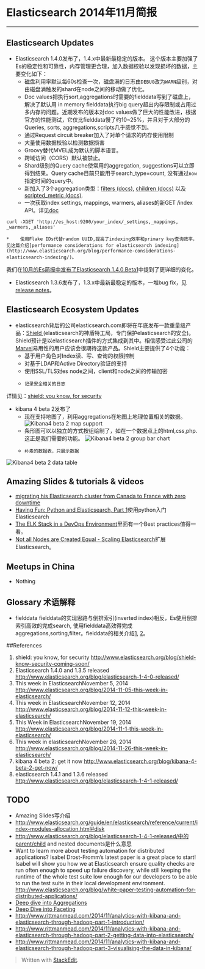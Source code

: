 # Elasticsearch 2014年11月简报

---


## Elasticsearch Updates
*	Elasticsearch 1.4.0发布了，1.4.x中最新最稳定的版本。
这个版本主要加强了Es的稳定性和可靠性，内存管理更合理，加入数据校验以发现损坏的数据，主要变化如下：
	*    磁盘利用率默认每60s检查一次，磁盘满的日志由`DEBUG`改为`WARN`级别，对由磁盘满触发的shard在node之间的移动做了优化。
	*    Doc values把执行sort,aggregations时需要的fielddata写到了磁盘上，解决了默认用 in memory fielddata执行big query超出内存限制或占用过多内存的问题。近期发布的版本对doc values做了巨大的性能改进，根据官方的性能测试，它仅比fielddata慢了约10~25%，并且对于大部分的Queries, sorts, aggregations,scripts几乎感觉不到。
	*    通过Request circuit breaker加入了对单个请求的内存使用限制
	*    大量使用数据校验以检测数据损害
	*    Groovy替代MVEL成为默认的脚本语言。
	*    跨域访问（CORS）默认被禁止。
	*    Shard级别的Query cache使常用的aggregation, suggestions可以立即得到结果。Query cache目前只能用于search_type=count, 没有通过`now`指定时间的query中。
	*    新加入了3个aggregation类型：[filters (docs)](http://www.elasticsearch.org/guide/en/elasticsearch/reference/current/search-aggregations-bucket-filters-aggregation.html), [children (docs)](http://www.elasticsearch.org/guide/en/elasticsearch/reference/current/search-aggregations-bucket-children-aggregation.html) 以及 [scripted_metric (docs)](http://www.elasticsearch.org/guide/en/elasticsearch/reference/current/search-aggregations-metrics-scripted-metric-aggregation.html).
	*    一次获取index settings, mappings, warmers, aliases的新GET /index API。详见[doc](http://www.elasticsearch.org/guide/en/elasticsearch/reference/1.4/indices-get-index.html#indices-get-index)
```
curl -XGET 'http://es_host:9200/your_index/_settings,_mappings, _warmers,_aliases'
```
	*    使用Flake IDs代替random UUID,提高了indexing效率和primary key查询效率，见这篇介绍[performance considerations for elasticsearch indexing](http://www.elasticsearch.org/blog/performance-considerations-elasticsearch-indexing/)。

我们在[10月的Es简报中发布了Elasticsearch 1.4.0.Beta1](https://github.com/garyelephant/blog/blob/master/elasticsearch_brief.2014.10.md)中提到了更详细的变化。

*	Elasticsearch 1.3.6发布了，1.3.x中最新最稳定的版本，一堆bug fix，见[release notes](http://www.elasticsearch.org/downloads/1-3-6)。


## Elasticsearch Ecosystem Updates
*	elasticsearch背后的公司elasticsearch.com即将在年底发布一款重量级产品：[Shield ](http://www.elasticsearch.org/overview/shield/)(elasticsearch的神盾特工局，专门保护elasticsearch的安全)。Shield预计是以elasticsearch插件的方式集成到其中。相信感受过此公司的[Marvel](http://www.elasticsearch.org/overview/marvel/)易用性的用户应该会很期待这款产品。Shield主要提供了4个功能：
	*    基于用户角色对Index读、写、查询的权限控制
	*    对基于LDAP和Active Directory验证的支持
	*    使用SSL/TLS对es node之间，client和node之间的传输加密
	*     记录安全相关的日志
详情见：[shield: you know, for security](http://www.elasticsearch.org/blog/shield-know-security-coming-soon/)

*	kibana 4 beta 2发布了
	*    现在支持地图了，利用aggregations在地图上地理位置相关的数据。
![Kibana4 beta 2 map support](https://github.com/garyelephant/blog/blob/master/images/elasticsearch_brief_2014.11_kibana_map_support.png)
	*    条形图可以以独立的方式按组绘制了，如在一个数据点上的html,css,php.这正是我们需要的功能。
![Kibana4 beta 2 group bar chart](https://github.com/garyelephant/blog/blob/master/images/elasticsearch_brief_2014.11_kibana_group_bar_chart.png)
	*     朴素的数据表，只展示数据
![Kibana4 beta 2 data table](https://github.com/garyelephant/blog/blob/master/images/elasticsearch_brief_2014.11_kibana_data_table.png)


## Amazing Slides & tutorials & videos
*	[migrating his Elasticsearch cluster from Canada to France with zero downtime](https://t37.net/migrate-your-es-cluster-from-one-continent-to-another-without-downtime.html)
*	[Having Fun: Python and Elasticsearch, Part 1](http://bitquabit.com/post/having-fun-python-and-elasticsearch-part-1/)使用python入门Elasticsearch 
*	[The ELK Stack in a DevOps Environment](https://speakerdeck.com/elasticsearch/the-elk-stack-in-a-devops-environment)里面有一个Best practices值得一看。
*	[Not all Nodes are Created Equal - Scaling Elasticsearch](https://speakerdeck.com/bleskes/not-all-nodes-are-created-equal-scaling-elasticsearch)扩展Elasticsearch。


## Meetups in China
*	Nothing


## Glossary 术语解释
*	fielddata fielddata的实现思路与倒排索引(inverted index)相反，Es使用倒排索引高效的完成search, 使用fielddata高效得完成aggregations,sorting,filter。fielddata的相关介绍[1](http://www.elasticsearch.org/guide/en/elasticsearch/guide/current/fielddata.html), [2](http://www.elasticsearch.org/guide/en/elasticsearch/guide/current/fielddata-intro.html)。

##References
1. shield: you know, for security http://www.elasticsearch.org/blog/shield-know-security-coming-soon/ 
2. Elasticsearch 1.4.0 and 1.3.5 released http://www.elasticsearch.org/blog/elasticsearch-1-4-0-released/
3. This week in ElasticsearchNovember 5, 2014 http://www.elasticsearch.org/blog/2014-11-05-this-week-in-elasticsearch/
4. This week in ElasticsearchNovember 12, 2014 http://www.elasticsearch.org/blog/2014-11-12-this-week-in-elasticsearch/
5. This Week in ElasticsearchNovember 19, 2014 http://www.elasticsearch.org/blog/2014-11-1-this-week-in-elasticsearch/
6. This week in elasticsearchNovember 26, 2014 http://www.elasticsearch.org/blog/2014-11-26-this-week-in-elasticsearch/
7. kibana 4 beta 2: get it now http://www.elasticsearch.org/blog/kibana-4-beta-2-get-now/
8. elasticsearch 1.4.1 and 1.3.6 released http://www.elasticsearch.org/blog/elasticsearch-1-4-1-released/


## TODO
*	Amazing Slides写介绍
*	http://www.elasticsearch.org/guide/en/elasticsearch/reference/current/index-modules-allocation.html#disk
*	http://www.elasticsearch.org/blog/elasticsearch-1-4-1-released/中的parent/child and nested documents是什么意思
*	Want to learn more about testing automation for distributed applications? Isabel Drost-Fromm’s latest paper is a great place to start! Isabel will show you how we at Elasticsearch ensure quality checks are run often enough to speed up failure discovery, while still keeping the runtime of the whole test suite low enough for our developers to be able to run the test suite in their local development environment.
http://www.elasticsearch.org/blog/white-paper-testing-automation-for-distributed-applications/
*	[Deep dive into Aggregations](https://speakerdeck.com/bleskes/deep-dive-into-aggregations)
*	[Deep Dive into Faceting](https://speakerdeck.com/bleskes/deep-dive-into-faceting)
*	http://www.rittmanmead.com/2014/11/analytics-with-kibana-and-elasticsearch-through-hadoop-part-1-introduction/
*	http://www.rittmanmead.com/2014/11/analytics-with-kibana-and-elasticsearch-through-hadoop-part-2-getting-data-into-elasticsearch/
*	http://www.rittmanmead.com/2014/11/analytics-with-kibana-and-elasticsearch-through-hadoop-part-3-visualising-the-data-in-kibana/


> Written with [StackEdit](https://stackedit.io/).